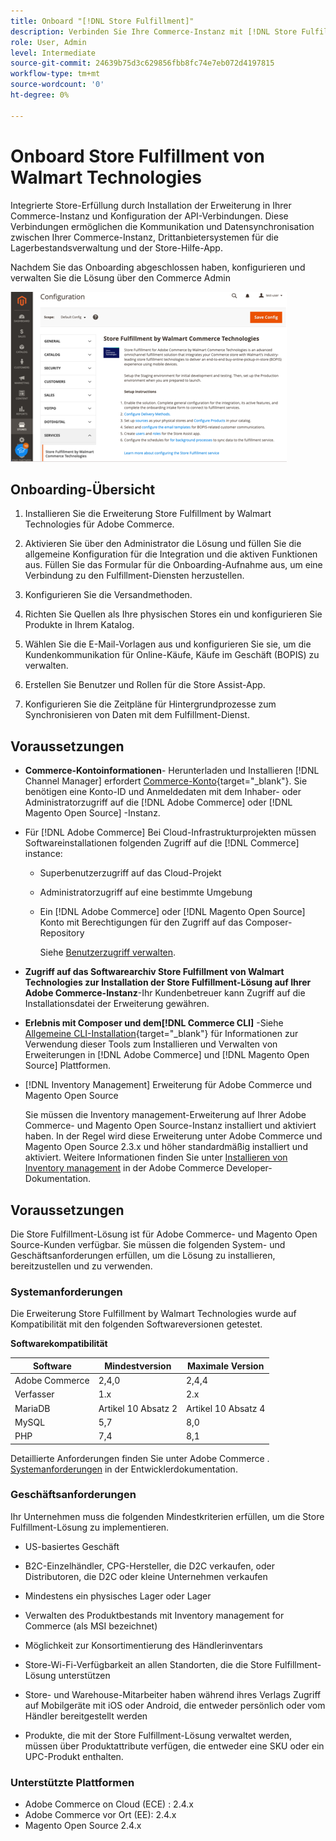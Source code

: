 ```yaml
---
title: Onboard "[!DNL Store Fulfillment]"
description: Verbinden Sie Ihre Commerce-Instanz mit [!DNL Store Fulfillment Manager] -Service durch Ausführen einiger Onboarding-Schritte.
role: User, Admin
level: Intermediate
source-git-commit: 24639b75d3c629856fbb8fc74e7eb072d4197815
workflow-type: tm+mt
source-wordcount: '0'
ht-degree: 0%

---
```



# Onboard Store Fulfillment von Walmart Technologies

Integrierte Store-Erfüllung durch Installation der Erweiterung in Ihrer Commerce-Instanz und Konfiguration der API-Verbindungen. Diese Verbindungen ermöglichen die Kommunikation und Datensynchronisation zwischen Ihrer Commerce-Instanz, Drittanbietersystemen für die Lagerbestandsverwaltung und der Store-Hilfe-App.

Nachdem Sie das Onboarding abgeschlossen haben, konfigurieren und verwalten Sie die Lösung über den Commerce Admin

![[!DNL Store Fulfillment Service] Konfiguration in der Admin-Ansicht](assets/store-fulfillment-admin-home.png)

## Onboarding-Übersicht

1. Installieren Sie die Erweiterung Store Fulfillment by Walmart Technologies für Adobe Commerce.

1. Aktivieren Sie über den Administrator die Lösung und füllen Sie die allgemeine Konfiguration für die Integration und die aktiven Funktionen aus. Füllen Sie das Formular für die Onboarding-Aufnahme aus, um eine Verbindung zu den Fulfillment-Diensten herzustellen.

1. Konfigurieren Sie die Versandmethoden.

1. Richten Sie Quellen als Ihre physischen Stores ein und konfigurieren Sie Produkte in Ihrem Katalog.

1. Wählen Sie die E-Mail-Vorlagen aus und konfigurieren Sie sie, um die Kundenkommunikation für Online-Käufe, Käufe im Geschäft (BOPIS) zu verwalten.

1. Erstellen Sie Benutzer und Rollen für die Store Assist-App.

1. Konfigurieren Sie die Zeitpläne für Hintergrundprozesse zum Synchronisieren von Daten mit dem Fulfillment-Dienst.

## Voraussetzungen

* **Commerce-Kontoinformationen**- Herunterladen und Installieren [!DNL Channel Manager] erfordert [Commerce-Konto](https://docs.magento.com/user-guide/magento/magento-account.html){target=&quot;_blank&quot;}. Sie benötigen eine Konto-ID und Anmeldedaten mit dem Inhaber- oder Administratorzugriff auf die [!DNL Adobe Commerce] oder [!DNL Magento Open Source] -Instanz.

* Für [!DNL Adobe Commerce] Bei Cloud-Infrastrukturprojekten müssen Softwareinstallationen folgenden Zugriff auf die [!DNL Commerce] instance:

   * Superbenutzerzugriff auf das Cloud-Projekt
   * Administratorzugriff auf eine bestimmte Umgebung
   * Ein [!DNL Adobe Commerce] oder [!DNL Magento Open Source] Konto mit Berechtigungen für den Zugriff auf das Composer-Repository

      Siehe [Benutzerzugriff verwalten](https://devdocs.magento.com/cloud/project/user-admin.html).

* **Zugriff auf das Softwarearchiv Store Fulfillment von Walmart Technologies zur Installation der Store Fulfillment-Lösung auf Ihrer Adobe Commerce-Instanz**-Ihr Kundenbetreuer kann Zugriff auf die Installationsdatei der Erweiterung gewähren.

* **Erlebnis mit Composer und dem[!DNL Commerce CLI]** -Siehe [Allgemeine CLI-Installation](https://devdocs.magento.com/extensions/install/){target=&quot;_blank&quot;} für Informationen zur Verwendung dieser Tools zum Installieren und Verwalten von Erweiterungen in [!DNL Adobe Commerce] und [!DNL Magento Open Source] Plattformen.

* [!DNL Inventory Management] Erweiterung für Adobe Commerce und Magento Open Source

   Sie müssen die Inventory management-Erweiterung auf Ihrer Adobe Commerce- und Magento Open Source-Instanz installiert und aktiviert haben. In der Regel wird diese Erweiterung unter Adobe Commerce und Magento Open Source 2.3.x und höher standardmäßig installiert und aktiviert. Weitere Informationen finden Sie unter [Installieren von Inventory management](https://devdocs.magento.com/extensions/inventory-management/) in der Adobe Commerce Developer-Dokumentation.

## Voraussetzungen

Die Store Fulfillment-Lösung ist für Adobe Commerce- und Magento Open Source-Kunden verfügbar. Sie müssen die folgenden System- und Geschäftsanforderungen erfüllen, um die Lösung zu installieren, bereitzustellen und zu verwenden.

### Systemanforderungen

Die Erweiterung Store Fulfillment by Walmart Technologies wurde auf Kompatibilität mit den folgenden Softwareversionen getestet.

**Softwarekompatibilität**

| **Software** | **Mindestversion** | **Maximale Version** |
|----------------|---------------------|---------------------|
| Adobe Commerce | 2,4,0 | 2,4,4 |
| Verfasser | 1.x | 2.x |
| MariaDB | Artikel 10 Absatz 2 | Artikel 10 Absatz 4 |
| MySQL | 5,7 | 8,0 |
| PHP | 7,4 | 8,1 |

Detaillierte Anforderungen finden Sie unter Adobe Commerce . [Systemanforderungen](https://devdocs.magento.com/guides/v2.4/install-gde/system-requirements.html) in der Entwicklerdokumentation.

### Geschäftsanforderungen

Ihr Unternehmen muss die folgenden Mindestkriterien erfüllen, um die Store Fulfillment-Lösung zu implementieren.

* US-basiertes Geschäft

* B2C-Einzelhändler, CPG-Hersteller, die D2C verkaufen, oder Distributoren, die D2C oder kleine Unternehmen verkaufen

* Mindestens ein physisches Lager oder Lager

* Verwalten des Produktbestands mit Inventory management for Commerce (als MSI bezeichnet)

* Möglichkeit zur Konsortimentierung des Händlerinventars

* Store-Wi-Fi-Verfügbarkeit an allen Standorten, die die Store Fulfillment-Lösung unterstützen

* Store- und Warehouse-Mitarbeiter haben während ihres Verlags Zugriff auf Mobilgeräte mit iOS oder Android, die entweder persönlich oder vom Händler bereitgestellt werden

* Produkte, die mit der Store Fulfillment-Lösung verwaltet werden, müssen über Produktattribute verfügen, die entweder eine SKU oder ein UPC-Produkt enthalten.

### Unterstützte Plattformen

* Adobe Commerce on Cloud (ECE) : 2.4.x
* Adobe Commerce vor Ort (EE): 2.4.x
* Magento Open Source 2.4.x
